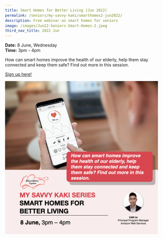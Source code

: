 ```yaml
---
title: Smart Homes for Better Living (Jun 2022)
permalink: /seniors/my-savvy-kaki/smarthomes2-jun2022/
description: Free webinar on smart homes for seniors
image: /images/Jun22-Seniors-Smart-Homes-2.jpeg
third_nav_title: 2022 Jun
---
```



**Date:** 8 June, Wednesday
<br> **Time:** 3pm - 4pm

How can smart homes improve the health of our elderly, help them stay connected and keep them safe? Find out more in this session.

[Sign up here!](https://go.gov.sg/seniors-smarthome2)

![Free webinar on smart homes for seniors in June](/images/Updated-Jun%20-%20Smart%20Homes2.jpeg)
